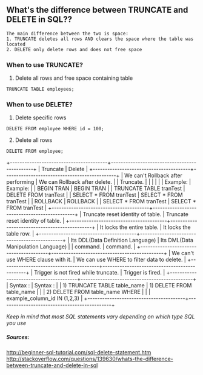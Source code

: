 ## What's the difference between TRUNCATE and DELETE in SQL??  
```
The main difference between the two is space:  
1. TRUNCATE deletes all rows AND clears the space where the table was located
2. DELETE only delete rows and does not free space  
```

### When to use TRUNCATE?  

1. Delete all rows and free space containing table  
```
TRUNCATE TABLE employees;  
```


### When to use DELETE?  

1. Delete specific rows  
```
DELETE FROM employee WHERE id = 100;  
```

2. Delete all rows  
```
DELETE FROM employee;  
```

+----------------------------------------+----------------------------------------------+
|                Truncate                |                    Delete                    |
+----------------------------------------+----------------------------------------------+
| We can't Rollback after performing     | We can Rollback after delete.                |
| Truncate.                              |                                              |
|                                        |                                              |
| Example:                               | Example:                                     |
| BEGIN TRAN                             | BEGIN TRAN                                   |
| TRUNCATE TABLE tranTest                | DELETE FROM tranTest                         |
| SELECT * FROM tranTest                 | SELECT * FROM tranTest                       |
| ROLLBACK                               | ROLLBACK                                     |
| SELECT * FROM tranTest                 | SELECT * FROM tranTest                       |
+----------------------------------------+----------------------------------------------+
| Truncate reset identity of table.      | Truncate reset identity of table.            |
+----------------------------------------+----------------------------------------------+
| It locks the entire table.             | It locks the table row.                      |
+----------------------------------------+----------------------------------------------+
| Its DDL(Data Definition Language)      | Its DML(Data Manipulation Language)          |
| command.                               | command.                                     |
+----------------------------------------+----------------------------------------------+
| We can't use WHERE clause with it.     | We can use WHERE to filter data to delete.   |
+----------------------------------------+----------------------------------------------+
| Trigger is not fired while truncate.   | Trigger is fired.                            |
+----------------------------------------+----------------------------------------------+
| Syntax :                               | Syntax :                                     |
| 1) TRUNCATE TABLE table_name           | 1) DELETE FROM table_name                    |
|                                        | 2) DELETE FROM table_name WHERE              |
|                                        |    example_column_id IN (1,2,3)              |
+----------------------------------------+----------------------------------------------+


*Keep in mind that most SQL statements vary depending on which type SQL you use*  


##### *Sources:*  
<http://beginner-sql-tutorial.com/sql-delete-statement.htm>  
<http://stackoverflow.com/questions/139630/whats-the-difference-between-truncate-and-delete-in-sql>  